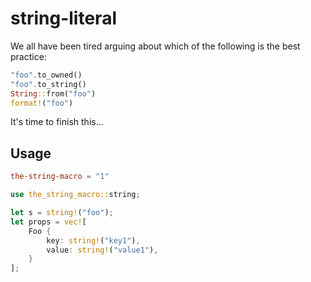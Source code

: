 # string-literal

We all have been tired arguing about which of the following is the best practice:

```rust
"foo".to_owned()
"foo".to_string()
String::from("foo")
format!("foo")
```

It's time to finish this...

## Usage

```toml
the-string-macro = "1"
```

```rust
use the_string_macro::string;

let s = string!("foo");
let props = vec![
    Foo {
        key: string!("key1"),
        value: string!("value1"),
    }
];
```
